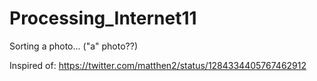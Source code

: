 # Processing_Internet11
Sorting a photo... ("a" photo??)

Inspired of: https://twitter.com/matthen2/status/1284334405767462912
